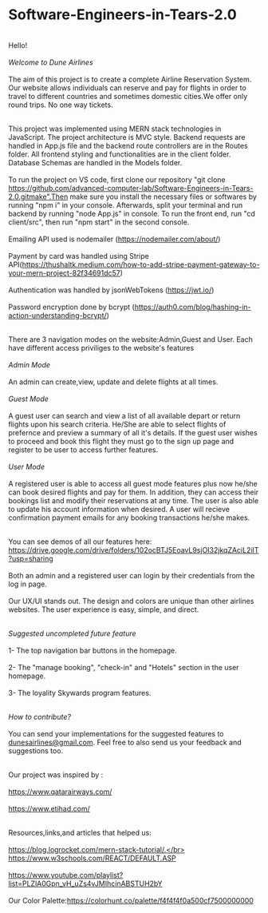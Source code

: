 # Software-Engineers-in-Tears-2.0

<br>Hello!<br />
<br>*Welcome to Dune Airlines*<br />
<br>The aim of this project is to create a complete Airline Reservation System. Our website allows individuals can reserve and pay
for flights in order to travel to different countries and sometimes domestic cities.We offer only round trips. No one way tickets.<br />

<br> This project was implemented using MERN stack technologies in JavaScript. The project architecture is MVC style. Backend requests are handled in App.js file and the backend route controllers are in the Routes folder. All frontend styling and functionalities are in the client folder. Database Schemas are handled in the Models folder. <br />
<br>To run the project on VS code, first clone our repository "git clone https://github.com/advanced-computer-lab/Software-Engineers-in-Tears-2.0.gitmake".Then make sure you install the necessary files or softwares by running "npm i" in your console. Afterwards, split your terminal and run backend by running "node App.js" in console. To run the front end, run "cd client/src", then run "npm start" in the second console.<br />
<br> Emailing API used is nodemailer (https://nodemailer.com/about/)<br/>
<br> Payment by card was handled using Stripe API(https://thushaltk.medium.com/how-to-add-stripe-payment-gateway-to-your-mern-project-82f34691dc57)<br/>
<br> Authentication was handled by jsonWebTokens (https://jwt.io/)<br/>
<br> Password encryption done by bcrypt (https://auth0.com/blog/hashing-in-action-understanding-bcrypt/)<br/>

<br> There are 3 navigation modes on the website:Admin,Guest and User. Each have different access priviliges to the website's features <br />
<br> *Admin Mode* <br />
<br> An admin can create,view, update and delete flights at all times.<br />
<br> *Guest Mode* <br />
<br> A guest user can search and view a list of all available depart or return flights upon his search criteria. He/She are able to select flights of prefernce and preview a summary of all it's details. If the guest user wishes to proceed and book this flight they must go to the sign up page and register to be user to access further features.<br />
<br>*User Mode*<br />
<br> A registered user is able to access all guest mode features plus now he/she can book desired flights and pay for them. In addition, they can access their bookings list and modify their reservations at any time. The user is also able to update his account information when desired. A user will recieve confirmation payment emails for any booking transactions he/she makes.<br />

<br> You can see demos of all our features here: https://drive.google.com/drive/folders/102ocBTJ5EoavL9sjOI32jkqZAciL2iIT?usp=sharing <br/>
<br> Both an admin and a registered user can login by their credentials from the log in page. <br/>
<br> Our UX/UI stands out. The design and colors are unique than other airlines websites. The user experience is easy, simple, and direct.</br>


<br>*Suggested uncompleted future feature*<br>
<br> 1- The top navigation bar buttons in the homepage.<br/>
<br> 2- The "manage booking", "check-in" and "Hotels" section in the user homepage.<br/>
<br> 3- The loyality Skywards program features. <br/>


<br> *How to contribute?*<br/>
<br> You can send your implementations for the suggested features to dunesairlines@gmail.com. Feel free to also send us your feedback and suggestions too.<br/>

<br>Our project was inspired by :</br>
<br>https://www.qatarairways.com/</br>
<br>https://www.etihad.com/</br>

<br>Resources,links,and articles that helped us:</br>
<br>https://blog.logrocket.com/mern-stack-tutorial/.</br>
<br>https://www.w3schools.com/REACT/DEFAULT.ASP</br>
<br>https://www.youtube.com/playlist?list=PLZlA0Gpn_vH_uZs4vJMIhcinABSTUH2bY</br>
<br> Our Color Palette:https://colorhunt.co/palette/f4f4f4f0a500cf7500000000 <br/>
